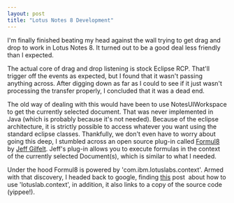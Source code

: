 ```yaml
---
layout: post
title: "Lotus Notes 8 Development"
---
```


I'm finally finished beating my head against the wall trying to get drag and drop to work in Lotus Notes 8. It turned out to be a good deal less friendly than I expected.

The actual core of drag and drop listening is stock Eclipse RCP. That'll trigger off the events as expected, but I found that it wasn't passing anything across. After digging down as far as I could to see if it just wasn't processing the transfer properly, I concluded that it was a dead end.

The old way of dealing with this would have been to use NotesUIWorkspace to get the currently selected document. That was never implemented in Java (which is probably because it's not needed). Because of the eclipse architecture, it is strictly possible to access whatever you want using the standard eclipse classes. Thankfully, we don't even have to worry about going this deep, I stumbled across an open source plug-in called <a href="http://www.jeffgilfelt.com/Formul8/">Formul8</a> by <a href="http://www.jeffgilfelt.com/">Jeff Gilfelt</a>. Jeff's plug-in allows you to execute formulas in the context of the currently selected Document(s), which is similar to what I needed.

Under the hood Formul8 is powered by 'com.ibm.lotuslabs.context'. Armed with that discovery, I headed back to google, finding <a href="https://www.ibm.com/developerworks/lotus/library/notes8-context/">this</a> post  about how to use 'lotuslab.context', in addition, it also links to a copy of the source code (yippee!).
